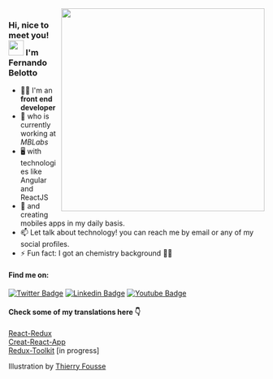 <img src="https://ouch-cdn.icons8.com/preview/699/4042b70a-7bc7-4607-81e1-a4e843c8b009.png" min-width="400px" max-width="400px" width="400px" align="right">

### Hi, nice to meet you! <img src="https://media.giphy.com/media/hvRJCLFzcasrR4ia7z/giphy.gif" width="30px"> I'm Fernando Belotto


- 👨‍💻 I'm an **front end developer**
- 🚀 who is currently working at _MBLabs_
- 🖥 with technologies like Angular and ReactJS
- 📱 and creating mobiles apps in my daily basis.
- 📫 Let talk about technology! you can reach me by email or any of my social profiles.
- ⚡ Fun fact: I got an chemistry background 👨‍🔬

#### Find me on:
[![Twitter Badge](https://img.shields.io/badge/-Twitter-1ca0f1?style=flat-square&labelColor=1ca0f1&logo=twitter&logoColor=white&link=https://twitter.com/fernandobeloto)](https://twitter.com/fernandobeloto)
[![Linkedin Badge](https://img.shields.io/badge/-LinkedIn-blue?style=flat-square&logo=Linkedin&logoColor=white&link=https://www.linkedin.com/in/fernando-gabriel-bosco)](https://www.linkedin.com/in/fernando-gabriel-bosco)
[![Youtube Badge](https://img.shields.io/badge/-Youtube-red?style=flat-square&logo=Youtube&logoColor=white&link=https://www.youtube.com)](https://www.youtube.com/channel/UCeEmRnNnWQitX_DJfCUpygA)

#### Check some of my translations here 👇

[React-Redux](https://fernandobelotto.github.io/react-redux) <br/>
[Creat-React-App](https://fernandobelotto.github.io/create-react-app) <br/>
[Redux-Toolkit](https://fernandobelotto.github.io/redux-toolkit) [in progress] <br/>

Illustration by <a href="https://dribbble.com/thierryfousse">Thierry Fousse</a>
